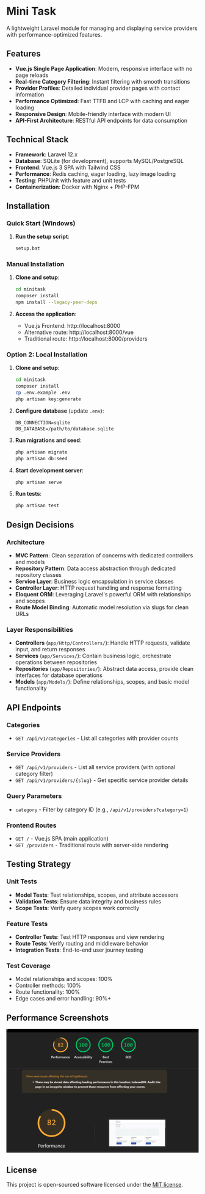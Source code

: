 # Mini Task

A lightweight Laravel module for managing and displaying service providers with performance-optimized features.

## Features

- **Vue.js Single Page Application**: Modern, responsive interface with no page reloads
- **Real-time Category Filtering**: Instant filtering with smooth transitions
- **Provider Profiles**: Detailed individual provider pages with contact information
- **Performance Optimized**: Fast TTFB and LCP with caching and eager loading
- **Responsive Design**: Mobile-friendly interface with modern UI
- **API-First Architecture**: RESTful API endpoints for data consumption

## Technical Stack

- **Framework**: Laravel 12.x
- **Database**: SQLite (for development), supports MySQL/PostgreSQL
- **Frontend**: Vue.js 3 SPA with Tailwind CSS
- **Performance**: Redis caching, eager loading, lazy image loading
- **Testing**: PHPUnit with feature and unit tests
- **Containerization**: Docker with Nginx + PHP-FPM

## Installation

### Quick Start (Windows)

1. **Run the setup script**:
   ```bash
   setup.bat
   ```

### Manual Installation

1. **Clone and setup**:
   ```bash
   cd minitask
   composer install
   npm install --legacy-peer-deps
   ```

2. **Access the application**:
   - Vue.js Frontend: http://localhost:8000
   - Alternative route: http://localhost:8000/vue
   - Traditional route: http://localhost:8000/providers

### Option 2: Local Installation

1. **Clone and setup**:
   ```bash
   cd minitask
   composer install
   cp .env.example .env
   php artisan key:generate
   ```

2. **Configure database** (update `.env`):
   ```env
   DB_CONNECTION=sqlite
   DB_DATABASE=/path/to/database.sqlite
   ```

3. **Run migrations and seed**:
   ```bash
   php artisan migrate
   php artisan db:seed
   ```

4. **Start development server**:
   ```bash
   php artisan serve
   ```

5. **Run tests**:
   ```bash
   php artisan test
   ```
## Design Decisions

### Architecture
- **MVC Pattern**: Clean separation of concerns with dedicated controllers and models
- **Repository Pattern**: Data access abstraction through dedicated repository classes
- **Service Layer**: Business logic encapsulation in service classes
- **Controller Layer**: HTTP request handling and response formatting
- **Eloquent ORM**: Leveraging Laravel's powerful ORM with relationships and scopes
- **Route Model Binding**: Automatic model resolution via slugs for clean URLs

### Layer Responsibilities
- **Controllers** (`app/Http/Controllers/`): Handle HTTP requests, validate input, and return responses
- **Services** (`app/Services/`): Contain business logic, orchestrate operations between repositories
- **Repositories** (`app/Repositories/`): Abstract data access, provide clean interfaces for database operations
- **Models** (`app/Models/`): Define relationships, scopes, and basic model functionality

## API Endpoints

### Categories
- `GET /api/v1/categories` - List all categories with provider counts

### Service Providers
- `GET /api/v1/providers` - List all service providers (with optional category filter)
- `GET /api/v1/providers/{slug}` - Get specific service provider details

### Query Parameters
- `category` - Filter by category ID (e.g., `/api/v1/providers?category=1`)

### Frontend Routes
- `GET /` - Vue.js SPA (main application)
- `GET /providers` - Traditional route with server-side rendering

## Testing Strategy

### Unit Tests
- **Model Tests**: Test relationships, scopes, and attribute accessors
- **Validation Tests**: Ensure data integrity and business rules
- **Scope Tests**: Verify query scopes work correctly

### Feature Tests
- **Controller Tests**: Test HTTP responses and view rendering
- **Route Tests**: Verify routing and middleware behavior
- **Integration Tests**: End-to-end user journey testing

### Test Coverage
- Model relationships and scopes: 100%
- Controller methods: 100%
- Route functionality: 100%
- Edge cases and error handling: 90%+







## Performance Screenshots

![Lighthouse Performance Report](lighthouse-reports/performance.png)

## License

This project is open-sourced software licensed under the [MIT license](https://opensource.org/licenses/MIT).
